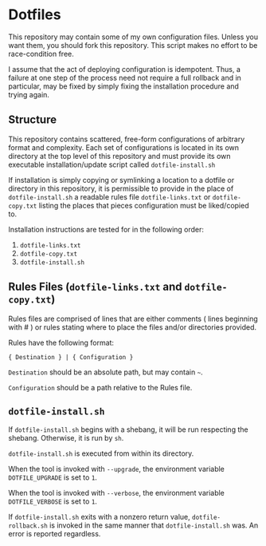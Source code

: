 # Dotfiles

This repository may contain some of my own configuration files. Unless you
want them, you should fork this repository. This script makes no effort to be
race-condition free.

I assume that the act of deploying configuration is idempotent. Thus, a
failure at one step of the process need not require a full rollback and in
particular, may be fixed by simply fixing the installation procedure and
trying again.

## Structure

This repository contains scattered, free-form configurations of arbitrary
format and complexity. Each set of configurations is located in its own
directory at the top level of this repository and must provide its own
executable installation/update script called `dotfile-install.sh`

If installation is simply copying or symlinking a location to a dotfile or
directory in this repository, it is permissible to provide in the place of
`dotfile-install.sh` a readable rules file `dotfile-links.txt` or
`dotfile-copy.txt` listing the places that pieces configuration must be
liked/copied to.

Installation instructions are tested for in the following order:

1. `dotfile-links.txt`
2. `dotfile-copy.txt`
3. `dotfile-install.sh`

## Rules Files (`dotfile-links.txt` and `dotfile-copy.txt`)

Rules files are comprised of lines that are either comments ( lines beginning
with \# ) or rules stating where to place the files and/or directories
provided.

Rules have the following format:

    { Destination } | { Configuration }

`Destination` should be an absolute path, but may contain `~`.

`Configuration` should be a path relative to the Rules file.

## `dotfile-install.sh`

If `dotfile-install.sh` begins with a shebang, it will be run respecting the
shebang. Otherwise, it is run by `sh`.

`dotfile-install.sh` is executed from within its directory.

When the tool is invoked with `--upgrade`, the environment variable
`DOTFILE_UPGRADE` is set to `1`.

When the tool is invoked with `--verbose`, the environment variable
`DOTFILE_VERBOSE` is set to `1`.

If `dotfile-install.sh` exits with a nonzero return value,
`dotfile-rollback.sh` is invoked in the same manner that `dotfile-install.sh`
was. An error is reported regardless.

